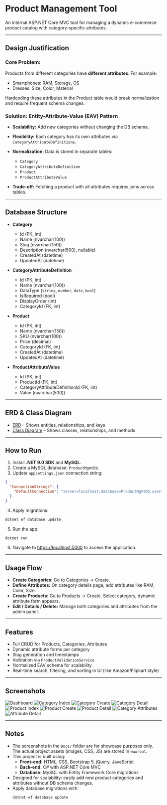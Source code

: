 # Product Management Tool

An internal ASP.NET Core MVC tool for managing a dynamic e-commerce product catalog with category-specific attributes.

---

## Design Justification

### Core Problem:

Products from different categories have **different attributes**. For example:

* Smartphones: RAM, Storage, OS
* Dresses: Size, Color, Material

Hardcoding these attributes in the Product table would break normalization and require frequent schema changes.

### Solution: **Entity-Attribute-Value (EAV) Pattern**

* **Scalability:** Add new categories without changing the DB schema.
* **Flexibility:** Each category has its own attributes via `CategoryAttributeDefinitions`.
* **Normalization:** Data is stored in separate tables:

  * `Category`
  * `CategoryAttributeDefinition`
  * `Product`
  * `ProductAttributeValue`
* **Trade-off:** Fetching a product with all attributes requires joins across tables.

---

## Database Structure

* **Category**

  * Id (PK, int)
  * Name (nvarchar(100))
  * Slug (nvarchar(150))
  * Description (nvarchar(500), nullable)
  * CreatedAt (datetime)
  * UpdatedAt (datetime)

* **CategoryAttributeDefinition**

  * Id (PK, int)
  * Name (nvarchar(100))
  * DataType (`string`, `number`, `date`, `bool`)
  * IsRequired (bool)
  * DisplayOrder (int)
  * CategoryId (FK, int)

* **Product**

  * Id (PK, int)
  * Name (nvarchar(150))
  * SKU (nvarchar(100))
  * Price (decimal)
  * CategoryId (FK, int)
  * CreatedAt (datetime)
  * UpdatedAt (datetime)

* **ProductAttributeValue**

  * Id (PK, int)
  * ProductId (FK, int)
  * CategoryAttributeDefinitionId (FK, int)
  * Value (nvarchar(500))

---

## ERD & Class Diagram

* [ERD](Docs/ERD.png) – Shows entities, relationships, and keys
* [Class Diagram](Docs/ClassDiagram.png) – Shows classes, relationships, and methods

---

## How to Run

1. Install **.NET 9.0 SDK** and **MySQL**.
2. Create a MySQL database: `ProductMgmtDb`.
3. Update `appsettings.json` connection string:

```json
{
  "ConnectionStrings": {
    "DefaultConnection": "server=localhost;database=ProductMgmtDb;user=root;password=YourPassword"
  }
}
```

4. Apply migrations:

```bash
dotnet ef database update
```

5. Run the app:

```bash
dotnet run
```

6. Navigate to [https://localhost:5000](https://localhost:5000) to access the application.

---

## Usage Flow

* **Create Categories:** Go to Categories → Create.
* **Define Attributes:** On category details page, add attributes like RAM, Color, Size.
* **Create Products:** Go to Products → Create. Select category, dynamic attribute form appears.
* **Edit / Details / Delete:** Manage both categories and attributes from the admin panel.

---

## Features

* Full CRUD for Products, Categories, Attributes
* Dynamic attribute forms per category
* Slug generation and timestamps
* Validation via `ProductValidationService`
* Normalized EAV schema for scalability
* Real-time search, filtering, and sorting in UI (like Amazon/Flipkart style)

---

## Screenshots

![Dashboard](Docs/dashboard.png)
![Category Index](Docs/category-index.png)
![Category Create](Docs/category-creation.png)
![Category Detail](Docs/category-details.png)
![Product Index](Docs/product-index.png)
![Product Create](Docs/product-creation.png)
![Product Detail](Docs/product-details.png)
![Category Attributes](Docs/attribute-index.png)
![Attribute Detail](Docs/attribute-details.png)

---

## Notes

- The screenshots in the `Docs/` folder are for showcase purposes only.  
  The actual project assets (images, CSS, JS) are stored in `wwwroot`.
- This project is built using:
  - **Front-end:** HTML, CSS, Bootstrap 5, jQuery, JavaScript
  - **Back-end:** C# with ASP.NET Core MVC
  - **Database:** MySQL with Entity Framework Core migrations
- Designed for scalability: easily add new product categories and attributes without DB schema changes.
- Apply database migrations with:
  ```bash
  dotnet ef database update
